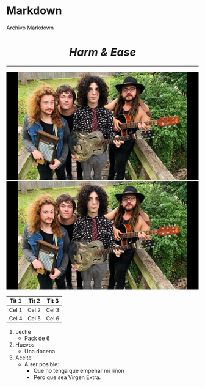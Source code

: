 # Markdown
Archivo Markdown
__*<h1 style = "text-align: center;">Harm & Ease</h1>*__

---

![Harm & Ease](maxresdefault.webp)
[![Underground](maxresdefault.webp)](https://www.youtube.com/watch?v=lAg3lsrI7ZA&list=RDlAg3lsrI7ZA&start_radio=1)

| Tit 1 | Tit 2 | Tit 3 |
|-------|-------|-------|
| Cel 1 | Cel 2 | Cel 3 |
| Cel 4 | Cel 5 | Cel 6 |

1. Leche
    - Pack de 6
2. Huevos
    - Una docena
3. Aceite
    - A ser posible:
        * Que no tenga que empeñar mi riñón
        * Pero que sea Virgen Extra.

